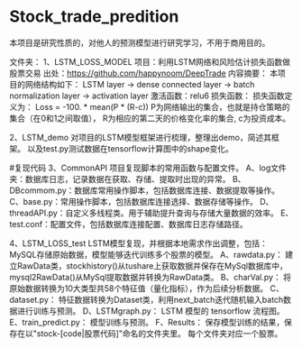 # Stock_trade_predition
本项目是研究性质的，对他人的预测模型进行研究学习，不用于商用目的。

文件夹：
1、LSTM_LOSS_MODEL
项目：利用LSTM网络和风险估计损失函数做股票交易
出处：https://github.com/happynoom/DeepTrade
内容摘要：
   本项目的网络结构如下：
     LSTM layer  ->  dense connected layer  ->  batch normalization layer  -> activation layer
     激活函数：relu6
   损失函数：
       损失函数定义为： Loss = -100. * mean(P * (R-c))
       P为网络输出的集合，也就是持仓策略的集合（在0和1之间取值），
       R为相应的第二天的价格变化率的集合,
       c为投资成本。

2、LSTM_demo
对项目的LSTM模型框架进行梳理，整理出demo，简述其框架。
以及test.py测试数据在tensorflow计算图中的shape变化。

#复现代码
3、CommonAPI
项目复现脚本的常用函数与配置文件。
A、log文件夹：数据库日志，记录数据在获取、存储、提取时出现的异常。
B、DBcommom.py：数据库常用操作脚本，包括数据库连接、数据提取等操作。
C、base.py：常用操作脚本，包括数据库连接选择、数据存储等操作。
D、threadAPI.py：自定义多线程类。用于辅助提升查询与存储大量数据的效率。
E、test.conf：配置文件，包括数据库连接配置、数据库日志存储路径。

4、LSTM_LOSS_test
LSTM模型复现，并根据本地需求作出调整，包括：MySQL存储原始数据，模型能够迭代训练多个股票的模型。
A、rawdata.py：
    建立RawData类，stockhistory()从tushare上获取数据并保存在MySql数据库中，
    mysql2RawData()从MySql提取数据并转换为RawData类。
B、charVal.py：
    将原始数据转换为10大类型共58个特征值（量化指标），作为后续分析数据。
C、dataset.py：
    特征数据转换为Dataset类，利用next_batch迭代随机输入batch数据进行训练与预测。
D、LSTMgraph.py：
    LSTM 模型的 tensorflow 流程图。
E、train_predict.py：
    模型训练与预测。
F、Results：
    保存模型训练的结果，保存在以"stock-[code|股票代码]"命名的文件夹里。
    每个文件夹对应一个股票。


